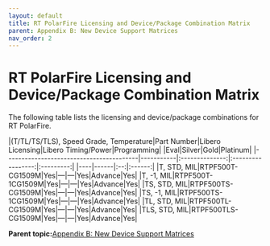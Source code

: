```yaml
---
layout: default
title: RT PolarFire Licensing and Device/Package Combination Matrix
parent: Appendix B: New Device Support Matrices
nav_order: 2
---
```

# RT PolarFire Licensing and Device/Package Combination Matrix

The following table lists the licensing and device/package combinations for RT PolarFire.

|\(T/TL/TS/TLS\), Speed Grade, Temperature|Part Number|Libero Licensing|Libero Timing/Power|Programming|
|Eval|Silver|Gold|Platinum|
|-----------------------------------------|-----------|:--------------:|:-----------------:|:---------:|
|----|------|:--:|:------:|
|T, STD, MIL|RTPF500T-CG1509M|Yes|—|—|Yes|Advance|Yes|
|T, -1, MIL|RTPF500T-1CG1509M|Yes|—|—|Yes|Advance|Yes|
|TS, STD, MIL|RTPF500TS-CG1509M|Yes|—|—|Yes|Advance|Yes|
|TS, -1, MIL|RTPF500TS-1CG1509M|Yes|—|—|Yes|Advance|Yes|
|TL, STD, MIL|RTPF500TL-CG1509M|Yes|—|—|Yes|Advance|Yes|
|TLS, STD, MIL|RTPF500TLS-CG1509M|Yes|—|—|Yes|Advance|Yes|

**Parent topic:**[Appendix B: New Device Support Matrices](GUID-EA7BE352-3D51-4955-85C0-8A3C716A429D.md)

